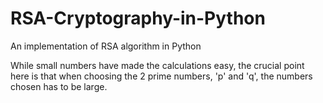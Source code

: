 # RSA-Cryptography-in-Python
An implementation of RSA algorithm in Python

While small numbers have made the calculations easy, the crucial point here is that when choosing the 2 prime numbers,
'p' and 'q', the numbers chosen has to be large.

